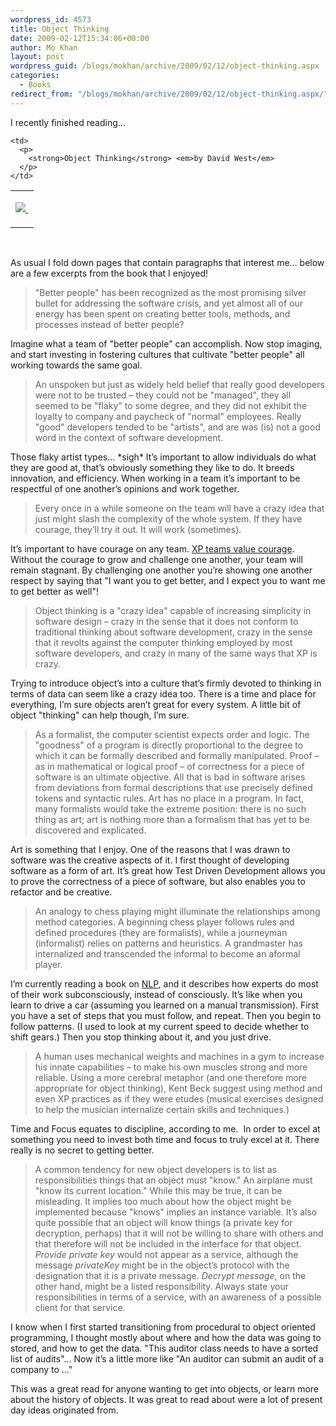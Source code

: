 ```yaml
---
wordpress_id: 4573
title: Object Thinking
date: 2009-02-12T15:34:06+00:00
author: Mo Khan
layout: post
wordpress_guid: /blogs/mokhan/archive/2009/02/12/object-thinking.aspx
categories:
  - Books
redirect_from: "/blogs/mokhan/archive/2009/02/12/object-thinking.aspx/"
---
```

I recently finished reading&#8230;

<table width="100%">
  <tr>
    <td>
      <p>
        <a href="http://www.amazon.ca/gp/product/0735619654?ie=UTF8&tag=mokhmypo-20&linkCode=as2&camp=15121&creative=330641&creativeASIN=0735619654"><img src="https://images-na.ssl-images-amazon.com/images/I/516hULBjUmL._SL160_.jpg" border="0" /> </a><img style="margin: 0px;border-top-style: none! important;border-right-style: none! important;border-left-style: none! important;border-bottom-style: none! important" height="1" alt="" src="http://www.assoc-amazon.ca/e/ir?t=mokhmypo-20&l=as2&o=15&a=0735619654" width="1" border="0" />
      </p>
    </td>
    
    <td>
      <p>
        <strong>Object Thinking</strong> <em>by David West</em>
      </p>
    </td>
  </tr>
</table>

&#160;

As usual I fold down pages that contain paragraphs that interest me&#8230; below are a few excerpts from the book that I enjoyed!

> "Better people" has been recognized as the most promising silver bullet for addressing the software crisis, and yet almost all of our energy has been spent on creating better tools, methods, and processes instead of better people?

Imagine what a team of "better people" can accomplish. Now stop imaging, and start investing in fostering cultures that cultivate "better people" all working towards the same goal.

> An unspoken but just as widely held belief that really good developers were not to be trusted &#8211; they could not be "managed", they all seemed to be "flaky" to some degree, and they did not exhibit the loyalty to company and paycheck of "normal" employees. Really "good" developers tended to be "artists", and are was (is) not a good word in the context of software development.

Those flaky artist types&#8230; \*sigh\* It&#8217;s important to allow individuals do what they are good at, that&#8217;s obviously something they like to do. It breeds innovation, and efficiency. When working in a team it&#8217;s important to be respectful of one another&#8217;s opinions and work together. 

> Every once in a while someone on the team will have a crazy idea that just might slash the complexity of the whole system. If they have courage, they&#8217;ll try it out. It will work (sometimes).

It&#8217;s important to have courage on any team. [XP teams value courage](http://mokhan.ca/blog/2007/08/31/The+Principles+And+Values+Of+XP.aspx). Without the courage to grow and challenge one another, your team will remain stagnant. By challenging one another you&#8217;re showing one another respect by saying that "I want you to get better, and I expect you to want me to get better as well"!

> Object thinking is a "crazy idea" capable of increasing simplicity in software design &#8211; crazy in the sense that it does not conform to traditional thinking about software development, crazy in the sense that it revolts against the computer thinking employed by most software developers, and crazy in many of the same ways that XP is crazy.

Trying to introduce object&#8217;s into a culture that&#8217;s firmly devoted to thinking in terms of data can seem like a crazy idea too. There is a time and place for everything, I&#8217;m sure objects aren&#8217;t great for every system. A little bit of object "thinking" can help though, I&#8217;m sure. 

> As a formalist, the computer scientist expects order and logic. The "goodness" of a program is directly proportional to the degree to which it can be formally described and formally manipulated. Proof &#8211; as in mathematical or logical proof &#8211; of correctness for a piece of software is an ultimate objective. All that is bad in software arises from deviations from formal descriptions that use precisely defined tokens and syntactic rules. Art has no place in a program. In fact, many formalists would take the extreme position: there is no such thing as art; art is nothing more than a formalism that has yet to be discovered and explicated.

Art is something that I enjoy. One of the reasons that I was drawn to software was the creative aspects of it. I first thought of developing software as a form of art. It&#8217;s great how Test Driven Development allows you to prove the correctness of a piece of software, but also enables you to refactor and be creative.

> An analogy to chess playing might illuminate the relationships among method categories. A beginning chess player follows rules and defined procedures (they are formalists), while a journeyman (informalist) relies on patterns and heuristics. A grandmaster has internalized and transcended the informal to become an aformal player.

I&#8217;m currently reading a book on [NLP](http://en.wikipedia.org/wiki/Neuro-linguistic_programming), and it describes how experts do most of their work subconsciously, instead of consciously. It&#8217;s like when you learn to drive a car (assuming you learned on a manual transmission). First you have a set of steps that you must follow, and repeat. Then you begin to follow patterns. (I used to look at my current speed to decide whether to shift gears.) Then you stop thinking about it, and you just drive.

> A human uses mechanical weights and machines in a gym to increase his innate capabilities &#8211; to make his own muscles strong and more reliable. Using a more cerebral metaphor (and one therefore more appropriate for object thinking), Kent Beck suggest using method and even XP practices as if they were etudes (musical exercises designed to help the musician internalize certain skills and techniques.)

Time and Focus equates to discipline, according to me.&#160; In order to excel at something you need to invest both time and focus to truly excel at it. There really is no secret to getting better.

> A common tendency for new object developers is to list as responsibilities things that an object must "know." An airplane must "know its current location." While this may be true, it can be misleading. It implies too much about how the object might be implemented because "knows" implies an instance variable. It&#8217;s also quite possible that an object will know things (a private key for decryption, perhaps) that it will not be willing to share with others and that therefore will not be included in the interface for that object. _Provide private key_ would not appear as a service, although the message _privateKey_ might be in the object&#8217;s protocol with the designation that it is a private message. _Decrypt message_, on the other hand, might be a listed responsibility. Always state your responsibilities in terms of a service, with an awareness of a possible client for that service.

I know when I first started transitioning from procedural to object oriented programming, I thought mostly about where and how the data was going to stored, and how to get the data. "This auditor class needs to have a sorted list of audits"&#8230; Now it&#8217;s a little more like "An auditor can submit an audit of a company to &#8230;"

This was a great read for anyone wanting to get into objects, or learn more about the history of objects. It was great to read about were a lot of present day ideas originated from.